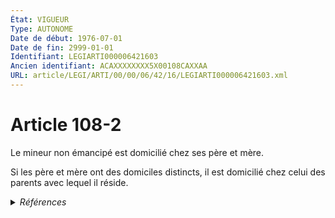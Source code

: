 ```yaml
---
État: VIGUEUR
Type: AUTONOME
Date de début: 1976-07-01
Date de fin: 2999-01-01
Identifiant: LEGIARTI000006421603
Ancien identifiant: ACAXXXXXXXX5X00108CAXXAA
URL: article/LEGI/ARTI/00/00/06/42/16/LEGIARTI000006421603.xml
---
```


<h1>Article 108-2</h1>

Le mineur non émancipé est domicilié chez ses père et mère.<br />

Si les père et mère ont des domiciles distincts, il est domicilié chez celui des
parents avec lequel il réside.


<details>
  <summary><em>Références</em></summary>

  <h2>Textes faisant référence à l'article</h2>
  
  <ul>
    <li>
      <a href="https://legal.tricoteuses.fr//redirection/JORFTEXT000000888294?vers=git&vers=legifrance">Loi n° 75-617 du 11 juillet 1975 portant réforme du divorce</a> CREATION cible
    </li>
  </ul>
  
  <h2>Références faites par l'article</h2>
  
  <ul>
    <li>
      CODIFICATION source Loi 1803-03-14
    </li>
    <li>
      1975-07-11 CREATION source <a href="https://legal.tricoteuses.fr//redirection/JORFTEXT000000888294?vers=git&vers=legifrance">Loi n° 75-617 du 11 juillet 1975 portant réforme du divorce</a>
    </li>
  </ul>
</details>
